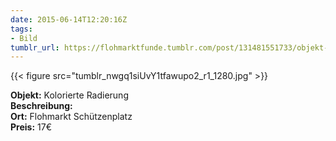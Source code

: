 ```yaml
---
date: 2015-06-14T12:20:16Z
tags:
- Bild
tumblr_url: https://flohmarktfunde.tumblr.com/post/131481551733/objekt-kolorierte-radierung-beschreibung-lorem
---
```

 {{< figure src="tumblr_nwgq1siUvY1tfawupo2_r1_1280.jpg" >}}  

**Objekt:** Kolorierte Radierung  
**Beschreibung:**   
**Ort:** Flohmarkt Schützenplatz  
**Preis:** 17€
